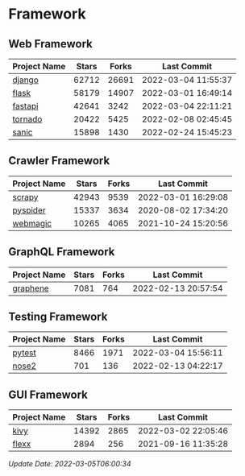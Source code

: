 # Framework

## Web Framework
| Project Name | Stars | Forks | Last Commit |
| ------------ | ----- | ----- | ----------- |
| [django](https://github.com/django/django) | 62712 | 26691 | 2022-03-04 11:55:37 |
| [flask](https://github.com/pallets/flask) | 58179 | 14907 | 2022-03-01 16:49:14 |
| [fastapi](https://github.com/tiangolo/fastapi) | 42641 | 3242 | 2022-03-04 22:11:21 |
| [tornado](https://github.com/tornadoweb/tornado) | 20422 | 5425 | 2022-02-08 02:45:45 |
| [sanic](https://github.com/sanic-org/sanic) | 15898 | 1430 | 2022-02-24 15:45:23 |

## Crawler Framework
| Project Name | Stars | Forks | Last Commit |
| ------------ | ----- | ----- | ----------- |
| [scrapy](https://github.com/scrapy/scrapy) | 42943 | 9539 | 2022-03-01 16:29:08 |
| [pyspider](https://github.com/binux/pyspider) | 15337 | 3634 | 2020-08-02 17:34:20 |
| [webmagic](https://github.com/code4craft/webmagic) | 10265 | 4065 | 2021-10-24 15:20:56 |

## GraphQL Framework
| Project Name | Stars | Forks | Last Commit |
| ------------ | ----- | ----- | ----------- |
| [graphene](https://github.com/graphql-python/graphene) | 7081 | 764 | 2022-02-13 20:57:54 |

## Testing Framework
| Project Name | Stars | Forks | Last Commit |
| ------------ | ----- | ----- | ----------- |
| [pytest](https://github.com/pytest-dev/pytest) | 8466 | 1971 | 2022-03-04 15:56:11 |
| [nose2](https://github.com/nose-devs/nose2) | 701 | 136 | 2022-02-13 04:22:17 |

## GUI Framework
| Project Name | Stars | Forks | Last Commit |
| ------------ | ----- | ----- | ----------- |
| [kivy](https://github.com/kivy/kivy) | 14392 | 2865 | 2022-03-02 22:05:46 |
| [flexx](https://github.com/flexxui/flexx) | 2894 | 256 | 2021-09-16 11:35:28 |

*Update Date: 2022-03-05T06:00:34*